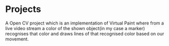 # Projects

A Open CV project which is an implementation of Virtual Paint where from a live video stream a color of the shown object(in my case a marker) recognises that color and draws lines of that recognised color based on our movement.
